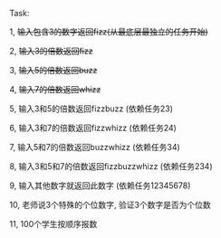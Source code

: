 Task:

1, ~~输入包含3的数字返回fizz(从最底层最独立的任务开始)~~

2, ~~输入3的倍数返回fizz~~

3, ~~输入5的倍数返回buzz~~

4, ~~输入7的倍数返回whizz~~

5, 输入3和5的倍数返回fizzbuzz (依赖任务23)

6, 输入3和7的倍数返回fizzwhizz (依赖任务24)

7, 输入5和7的倍数返回buzzwhizz (依赖任务34)

8, 输入3和5和7的倍数返回fizzbuzzwhizz (依赖任务234)

9, 输入其他数字就返回此数字 (依赖任务12345678)

10, 老师说3个特殊的个位数字, 验证3个数字是否为个位数

11, 100个学生按顺序报数